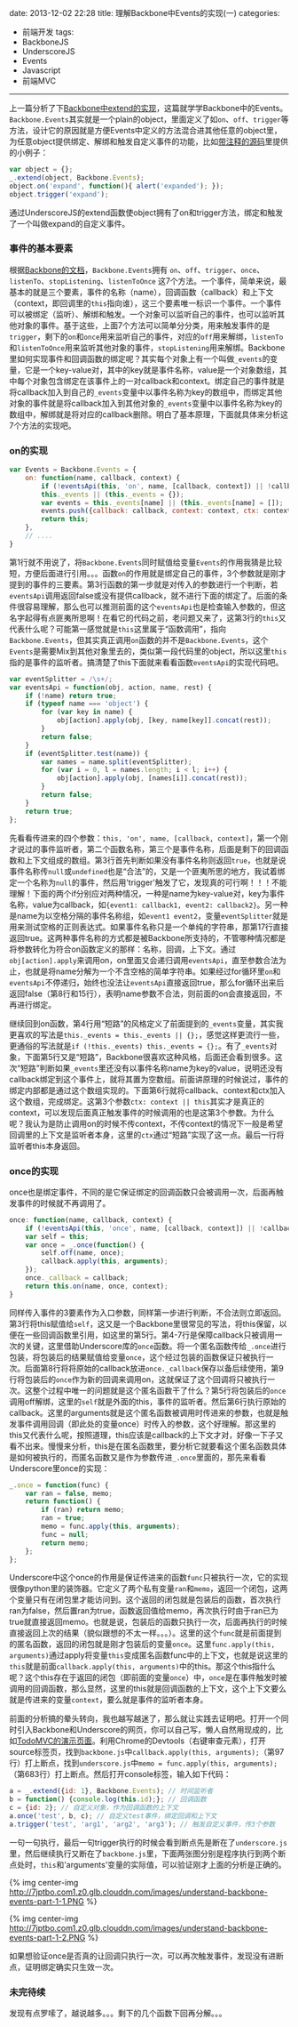 date: 2013-12-02 22:28
title: 理解Backbone中Events的实现(一)
categories:
- 前端开发
tags:
- BackboneJS
- UnderscoreJS
- Events
- Javascript
- 前端MVC
---

上一篇分析了下[Backbone中extend的实现](http://pinkyjie.com/2013/11/29/understand-backbone-extend/)，这篇就学学Backbone中的Events。`Backbone.Events`其实就是一个plain的object，里面定义了如`on`、`off`、`trigger`等方法，设计它的原因就是方便Events中定义的方法混合进其他任意的object里，为任意object提供绑定、解绑和触发自定义事件的功能，比如[带注释的源码](http://backbonejs.org/docs/backbone.html#section-14)里提供的小例子：

``` javascript
var object = {};
_.extend(object, Backbone.Events);
object.on('expand', function(){ alert('expanded'); });
object.trigger('expand');
```

通过UnderscoreJS的extend函数使object拥有了on和trigger方法，绑定和触发了一个叫做expand的自定义事件。

<!--more-->

### 事件的基本要素

根据[Backbone的文档](http://backbonejs.org/#Events)，`Backbone.Events`拥有 `on`、`off`、`trigger`、`once`、`listenTo`、`stopListening`、`listenToOnce` 这7个方法。一个事件，简单来说，最基本的就是三个要素，事件的名称（name），回调函数（callback）和上下文（context，即回调里的`this`指向谁），这三个要素唯一标识一个事件。一个事件可以被绑定（监听）、解绑和触发。一个对象可以监听自己的事件，也可以监听其他对象的事件。基于这些，上面7个方法可以简单分分类，用来触发事件的是`trigger`，剩下的`on`和`once`用来监听自己的事件，对应的`off`用来解绑，`listenTo`和`listenToOnce`用来监听其他对象的事件，`stopListening`用来解绑。Backbone里如何实现事件和回调函数的绑定呢？其实每个对象上有一个叫做`_events`的变量，它是一个key-value对，其中的key就是事件名称，value是一个对象数组，其中每个对象包含绑定在该事件上的一对callback和context。绑定自己的事件就是将callback加入到自己的`_events`变量中以事件名称为key的数组中，而绑定其他对象的事件就是将callback加入到其他对象的`_events`变量中以事件名称为key的数组中，解绑就是将对应的callback删除。明白了基本原理，下面就具体来分析这7个方法的实现吧。

### on的实现

``` javascript
var Events = Backbone.Events = {
    on: function(name, callback, context) {
        if (!eventsApi(this, 'on', name, [callback, context]) || !callback) return this;
        this._events || (this._events = {});
        var events = this._events[name] || (this._events[name] = []);
        events.push({callback: callback, context: context, ctx: context || this});
        return this;
    },
    // ....
}
```

第1行就不用说了，将`Backbone.Events`同时赋值给变量`Events`的作用我猜是比较短，方便后面进行引用。。。函数`on`的作用就是绑定自己的事件，3个参数就是刚才提到的事件的三要素。第3行函数的第一步就是对传入的参数进行一个判断，若`eventsApi`调用返回false或没有提供callback，就不进行下面的绑定了。后面的条件很容易理解，那么也可以推测前面的这个`eventsApi`也是检查输入参数的，但这名字起得有点匪夷所思啊！在看它的代码之前，老问题又来了，这第3行的`this`又代表什么呢？可能第一感觉就是`this`这里属于“函数调用”，指向`Backbone.Events`，但其实真正调用`on`函数的并不是`Backbone.Events`，这个`Events`是需要Mix到其他对象里去的，类似第一段代码里的object，所以这里`this`指的是事件的监听者。搞清楚了this下面就来看看函数`eventsApi`的实现代码吧。

``` javascript
var eventSplitter = /\s+/;
var eventsApi = function(obj, action, name, rest) {
    if (!name) return true;
    if (typeof name === 'object') {
        for (var key in name) {
            obj[action].apply(obj, [key, name[key]].concat(rest));
        }
        return false;
    }
    if (eventSplitter.test(name)) {
        var names = name.split(eventSplitter);
        for (var i = 0, l = names.length; i < l; i++) {
            obj[action].apply(obj, [names[i]].concat(rest));
        }
        return false;
    }
    return true;
};
```

先看看传进来的四个参数：`this, 'on', name, [callback, context]`，第一个刚才说过的事件监听者，第二个函数名称，第三个是事件名称，后面是剩下的回调函数和上下文组成的数组。第3行首先判断如果没有事件名称则返回`true`，也就是说事件名称传`null`或`undefined`也是“合法”的，又是一个匪夷所思的地方，我试着绑定一个名称为`null`的事件，然后用'trigger'触发了它，发现真的可行啊！！！不能理解！下面的两个if分别应对两种情况，一种是name为key-value对，key为事件名称，value为callback，如`{event1: callback1, event2: callback2}`。另一种是name为以空格分隔的事件名称组，如`event1 event2`，变量`eventSplitter`就是用来测试空格的正则表达式。如果事件名称只是一个单纯的字符串，那第17行直接返回true。这两种事件名称的方式都是被Backbone所支持的，不管哪种情况都是将参数转化为符合on函数定义的那样：名称，回调，上下文。通过`obj[action].apply`来调用on，on里面又会递归调用`eventsApi`，直至参数合法为止，也就是将name分解为一个不含空格的简单字符串。如果经过for循环里`on`和`eventsApi`不停递归，始终也没法让`eventsApi`直接返回true，那么for循环出来后返回false（第8行和15行），表明name参数不合法，则前面的on会直接返回，不再进行绑定。

继续回到on函数，第4行用“短路”的风格定义了前面提到的`_events`变量，其实我更喜欢的写法是`this._events = this._events || {};`，感觉这样更流行一些，更通俗的写法就是`if (!this._events) this._events = {};`。有了`_events`对象，下面第5行又是“短路”，Backbone很喜欢这种风格，后面还会看到很多。这次“短路”判断如果`_events`里还没有以事件名称name为key的value，说明还没有callback绑定到这个事件上，就将其置为空数组。前面讲原理的时候说过，事件的绑定内部都是通过这个数组实现的。下面第6行就将callback、context和ctx加入这个数组，完成绑定。这第3个参数`ctx: context || this`其实才是真正的context，可以发现后面真正触发事件的时候调用的也是这第3个参数。为什么呢？我认为是防止调用on的时候不传context，不传context的情况下一般是希望回调里的上下文是监听者本身，这里的`ctx`通过“短路”实现了这一点。最后一行将监听者this本身返回。

### once的实现

once也是绑定事件，不同的是它保证绑定的回调函数只会被调用一次，后面再触发事件的时候就不再调用了。

``` javascript
once: function(name, callback, context) {
    if (!eventsApi(this, 'once', name, [callback, context]) || !callback) return this;
    var self = this;
    var once = _.once(function() {
        self.off(name, once);
        callback.apply(this, arguments);
    });
    once._callback = callback;
    return this.on(name, once, context);
}
```

同样传入事件的3要素作为入口参数，同样第一步进行判断，不合法则立即返回。第3行将this赋值给`self`，这又是一个Backbone里很常见的写法，将this保留，以便在一些回调函数里引用，如这里的第5行。第4-7行是保障callback只被调用一次的关键，这里借助Underscore库的`once`函数。将一个匿名函数传给`_.once`进行包装，将包装后的结果赋值给变量`once`，这个经过包装的函数保证只被执行一次。后面第8行将将原始的callback放进`once._callback`保存以备后续使用，第9行将包装后的`once`作为新的回调来调用on，这就保证了这个回调将只被执行一次。这整个过程中唯一的问题就是这个匿名函数干了什么？第5行将包装后的`once`调用off解绑，这里的`self`就是外面的this，事件的监听者。然后第6行执行原始的callback。这里的arguments就是这个匿名函数被调用时传进来的参数，也就是触发事件调用回调（即此处的变量once）时传入的参数，这个好理解。那这里的this又代表什么呢，按照道理，this应该是callback的上下文才对，好像一下子又看不出来。慢慢来分析，this是在匿名函数里，要分析它就要看这个匿名函数具体是如何被执行的，而匿名函数又是作为参数传进`_.once`里面的，那先来看看Underscore里once的实现：

``` javascript
_.once = function(func) {
    var ran = false, memo;
    return function() {
        if (ran) return memo;
        ran = true;
        memo = func.apply(this, arguments);
        func = null;
        return memo;
    };
};
```

Underscore中这个once的作用是保证传进来的函数`func`只被执行一次，它的实现很像python里的装饰器。它定义了两个私有变量`ran`和`memo`，返回一个闭包，这两个变量只有在闭包里才能访问到。这个返回的闭包就是包装后的函数，首次执行ran为false，然后置ran为true，函数返回值给memo，再次执行时由于ran已为true就直接返回memo。也就是说，包装后的函数只执行一次，后面再执行的时候直接返回上次的结果（貌似跟想的不太一样。。。）。这里的这个`func`就是前面提到的匿名函数，返回的闭包就是刚才包装后的变量`once`。这里`func.apply(this, arguments)`通过apply将变量`this`变成匿名函数func中的上下文，也就是说这里的`this`就是前面`callback.apply(this, arguments)`中的this。那这个this指什么呢？这个this存在于返回的闭包（即前面的变量`once`）中，`once`是在事件触发时被调用的回调函数，那么显然，这里的this就是回调函数的上下文，这个上下文要么就是传进来的变量`context`，要么就是事件的监听者本身。

前面的分析搞的晕头转向，我也越写越迷了，那么就让实践去证明吧。打开一个同时引入Backbone和Underscore的网页，你可以自己写，懒人自然用现成的，比如[TodoMVC的演示页面](http://todomvc.com/architecture-examples/backbone/)。利用Chrome的Devtools（右键审查元素），打开source标签页，找到`backbone.js`中`callback.apply(this, arguments);`（第97行）打上断点，找到`underscore.js`中`memo = func.apply(this, arguments);`（第683行）打上断点。然后打开console标签，输入如下代码：

``` javascript
a = _.extend({id: 1}, Backbone.Events); // 时间监听者
b = function() {console.log(this.id);}; // 回调函数
c = {id: 2}; // 自定义对象，作为回调函数的上下文
a.once('test', b, c); // 自定义test事件，绑定回调和上下文
a.trigger('test', 'arg1', 'arg2', 'arg3'); // 触发自定义事件，传3个参数
```

一句一句执行，最后一句trigger执行的时候会看到断点先是断在了`underscore.js`里，然后继续执行又断在了`backbone.js`里，下面两张图分别是程序执行到两个断点处时，`this`和'arguments'变量的实际值，可以验证刚才上面的分析是正确的。

{% img center-img http://7jptbo.com1.z0.glb.clouddn.com/images/understand-backbone-events-part-1-1.PNG %}

{% img center-img http://7jptbo.com1.z0.glb.clouddn.com/images/understand-backbone-events-part-1-2.PNG %}

如果想验证once是否真的让回调只执行一次，可以再次触发事件，发现没有进断点，证明绑定确实只生效一次。

### 未完待续

发现有点罗嗦了，越说越多。。。剩下的几个函数下回再分解。。。
